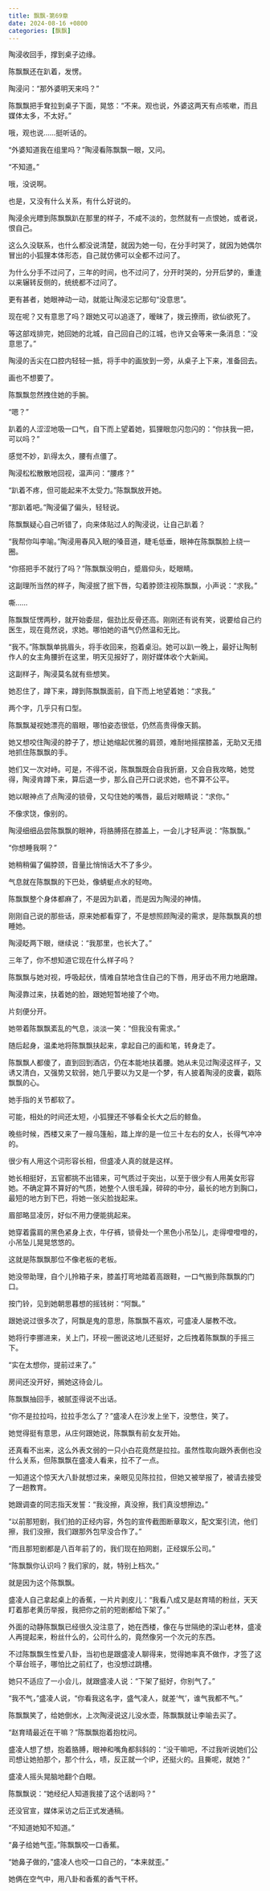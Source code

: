 ```yaml
---
title: 飘飘-第69章
date: 2024-08-16 +0800
categories: [飘飘]
---
```


陶浸收回手，撑到桌子边缘。

陈飘飘还在趴着，发愣。

陶浸问：“那外婆明天来吗？”

陈飘飘把手耷拉到桌子下面，晃悠：“不来。观也说，外婆这两天有点咳嗽，而且媒体太多，不太好。”

哦，观也说……挺听话的。

“外婆知道我在组里吗？”陶浸看陈飘飘一眼，又问。

“不知道。”

哦，没说啊。

也是，又没有什么关系，有什么好说的。

陶浸余光瞟到陈飘飘趴在那里的样子，不咸不淡的，忽然就有一点恨她，或者说，恨自己。

这么久没联系，也什么都没说清楚，就因为她一句，在分手时哭了，就因为她偶尔冒出的小狐狸本体形态，自己就仿佛可以全都不过问了。

为什么分手不过问了，三年的时间，也不过问了，分开时哭的，分开后梦的，重逢以来辗转反侧的，统统都不过问了。

更有甚者，她眼神动一动，就能让陶浸忘记那句“没意思”。

现在呢？又有意思了吗？跟她又可以追逐了，暧昧了，拨云撩雨，欲仙欲死了。

等这部戏排完，她回她的北城，自己回自己的江城，也许又会等来一条消息：“没意思了。”

陶浸的舌尖在口腔内轻轻一抵，将手中的画放到一旁，从桌子上下来，准备回去。

画也不想要了。

陈飘飘忽然拽住她的手腕。

“嗯？”

趴着的人涩涩地吸一口气，自下而上望着她，狐狸眼忽闪忽闪的：“你扶我一把，可以吗？”

感觉不妙，趴得太久，腰有点僵了。

陶浸松松散散地回视，温声问：“腰疼？”

“趴着不疼，但可能起来不太受力。”陈飘飘放开她。

“那趴着吧。”陶浸偏了偏头，轻轻说。

陈飘飘疑心自己听错了，向来体贴过人的陶浸说，让自己趴着？

“我帮你叫李喻。”陶浸用春风入眠的嗓音道，睫毛低垂，眼神在陈飘飘脸上绕一圈。

“你搭把手不就行了吗？”陈飘飘没明白，蹙眉仰头，眨眼睛。

这副理所当然的样子，陶浸抿了抿下唇，勾着脖颈注视陈飘飘，小声说：“求我。”

嘶……

陈飘飘怔愣两秒，就开始委屈，倔劲比反骨还高。刚刚还有说有笑，说要给自己约医生，现在竟然说，求她。哪怕她的语气仍然温和无比。

“我不。”陈飘飘单挑眉头，将手收回来，抱着桌沿。她可以趴一晚上，最好让陶制作人的女主角腰折在这里，明天见报好了，刚好媒体收个大新闻。

这副样子，陶浸莫名就有些想笑。

她忍住了，蹲下来，蹲到陈飘飘面前，自下而上地望着她：“求我。”

两个字，几乎只有口型。

陈飘飘凝视她漂亮的眉眼，哪怕姿态很低，仍然高贵得像天鹅。

她又想咬住陶浸的脖子了，想让她缩起优雅的肩颈，难耐地摇摆膝盖，无助又无措地抓住陈飘飘的手。

她们又一次对峙。可是，不得不说，陈飘飘既会自我折磨，又会自我攻略，她觉得，陶浸肯蹲下来，算后退一步，那么自己开口说求她，也不算不公平。

她以眼神点了点陶浸的锁骨，又勾住她的嘴唇，最后对眼睛说：“求你。”

不像求饶，像别的。

陶浸细细品尝陈飘飘的眼神，将胳膊搭在膝盖上，一会儿才轻声说：“陈飘飘。”

“你想睡我啊？”

她稍稍偏了偏脖颈，音量比悄悄话大不了多少。

气息就在陈飘飘的下巴处，像蜻蜓点水的轻吻。

陈飘飘整个身体都麻了，不是因为趴着，而是因为陶浸的神情。

刚刚自己说的那些话，原来她都看穿了，不是想照顾陶浸的需求，是陈飘飘真的想睡她。

陶浸眨两下眼，继续说：“我那里，也长大了。”

三年了，你不想知道它现在什么样子吗？

陈飘飘与她对视，呼吸起伏，情难自禁地含住自己的下唇，用牙齿不用力地磨蹭。

陶浸靠过来，扶着她的脸，跟她短暂地接了个吻。

片刻便分开。

她带着陈飘飘紊乱的气息，淡淡一笑：“但我没有需求。”

随后起身，温柔地将陈飘飘扶起来，拿起自己的画和笔，转身走了。

陈飘飘人都傻了，直到回到酒店，仍在本能地扶着腰。她从未见过陶浸这样子，又诱又清白，又强势又软弱，她几乎要以为又是一个梦，有人披着陶浸的皮囊，戳陈飘飘的心。

她手指的关节都软了。

可能，相处的时间还太短，小狐狸还不够看全长大之后的鲸鱼。

晚些时候，西楼又来了一艘乌篷船，踏上岸的是一位三十左右的女人，长得气冲冲的。

很少有人用这个词形容长相，但盛凌人真的就是这样。

她长相挺好，五官都挑不出错来，可气质过于突出，以至于很少有人用美女形容她。不确定算不算好的气质，她整个人很毛躁，碎碎的中分，最长的地方到胸口，最短的地方到下巴，将她一张尖脸拢起来。

眉部略显凌厉，好似不用力便能挑起来。

她穿着露肩的黑色紧身上衣，牛仔裤，锁骨处一个黑色小吊坠儿，走得噔噔噔的，小吊坠儿晃晃悠悠的。

这就是陈飘飘那位不像老板的老板。

她没带助理，自个儿拎箱子来，膝盖打弯地踏着高跟鞋，一口气搬到陈飘飘的门口。

按门铃，见到她朝思暮想的摇钱树：“阿飘。”

跟她说过很多次了，阿飘是鬼的意思，陈飘飘不喜欢，可盛凌人屡教不改。

她将行李挪进来，关上门，环视一圈说这地儿还挺好，之后拽着陈飘飘的手摇三下。

“实在太想你，提前过来了。”

房间还没开好，搁她这待会儿。

陈飘飘抽回手，被腻歪得说不出话。

“你不是拉拉吗，拉拉手怎么了？”盛凌人在沙发上坐下，没憋住，笑了。

她觉得挺有意思，从庄何跟她说，陈飘飘有前女友开始。

还真看不出来，这么外表文弱的一只小白花竟然是拉拉。虽然性取向跟外表倒也没什么关系，但陈飘飘在盛凌人看来，拉不了一点。

一知道这个惊天大八卦就想过来，亲眼见见陈拉拉，但她又被举报了，被请去接受了一趟教育。

她跟调查的同志指天发誓：“我没擦，真没擦，我们真没想擦边。”

“以前那短剧，我们拍的正经内容，外包的宣传截图断章取义，配文案引流，他们擦，我们没擦，我们跟那外包早没合作了。”

“而且那短剧都是八百年前了的，我们现在拍网剧，正经娱乐公司。”

“陈飘飘你认识吗？我们家的，就，特别上档次。”

就是因为这个陈飘飘。

盛凌人自己拿起桌上的香蕉，一片片剥皮儿：“我看八成又是赵育晴的粉丝，天天盯着那老黄历举报，我把你之前的短剧都给下架了。”

外面的动静陈飘飘已经很久没注意了，她在西楼，像在与世隔绝的深山老林，盛凌人再提起来，粉丝什么的，公司什么的，竟然像另一个次元的东西。

不过陈飘飘生性爱八卦，当初也是跟盛凌人聊得来，觉得她率真不做作，才签了这个草台班子，哪怕比之前红了，也没想过跳槽。

她只不适应了一小会儿，就跟盛凌人说：“下架了挺好，你别气了。”

“我不气，”盛凌人说，“你看我这名字，盛气凌人，就差‘气’，谁气我都不气。”

陈飘飘笑了，给她倒水，上次陶浸说这儿没水壶，陈飘飘就让李喻去买了。

“赵育晴最近在干嘛？”陈飘飘抱着抱枕问。

盛凌人想了想，抱着胳膊，眼神和嘴角都斜斜的：“没干嘛吧，不过我听说她们公司想让她拍那个，那个什么，啧，反正就一个IP，还挺火的。且撕呢，就她？”

盛凌人摇头晃脑地翻个白眼。

陈飘飘说：“她经纪人知道我接了这个话剧吗？”

还没官宣，媒体采访之后正式发通稿。

“不知道她知不知道。”

“鼻子给她气歪。”陈飘飘咬一口香蕉。

“她鼻子做的，”盛凌人也咬一口自己的，“本来就歪。”

她俩在空气中，用八卦和香蕉的香气干杯。

